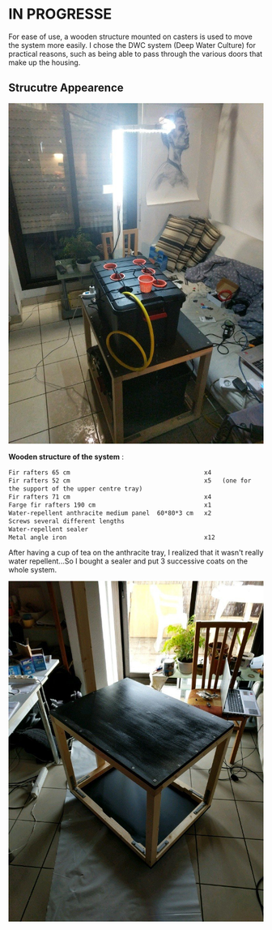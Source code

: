 # IN PROGRESSE

For ease of use, a wooden structure mounted on casters is used to move the system more easily. I chose the DWC system (Deep Water Culture) for practical reasons, such as being able to pass through the various doors that make up the housing.

## Strucutre Appearence
![alt text](https://github.com/Tungdil-main-dor/IGROWTECH/blob/master/images/Final_step_Structure.jpeg "pictures of the final structure")


**Wooden structure of the system** :

    
    Fir rafters 65 cm                                     x4
    Fir rafters 52 cm                                     x5   (one for the support of the upper centre tray)
    Fir rafters 71 cm                                     x4
    Farge fir rafters 190 cm                              x1
    Water-repellent anthracite medium panel  60*80*3 cm   x2
    Screws several different lengths
    Water-repellent sealer
    Metal angle iron                                      x12
    


After having a cup of tea on the anthracite tray, I realized that it wasn't really water repellent...So I bought a sealer and put 3 successive coats on the whole system.


![alt text](https://github.com/Tungdil-main-dor/IGROWTECH/blob/master/images/water-proof_sealer.jpeg "pictures of the water-proof sealer steps")


